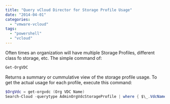 ```yaml
---
title: "Query vCloud Director for Storage Profile Usage"
date: "2014-04-01"
categories: 
  - "vmware-vcloud"
tags: 
  - "powershell"
  - "vcloud"
---
```


Often times an organization will have multiple Storage Profiles, different class fo storage, etc. The simple command of:

```PowerShell
Get-OrgVDC
```

Returns a summary or cummulative view of the storage profile usage. To get the actual usage for each profile, execute this command:

```PowerShell
$OrgVdc = get-orgvdc (Org VDC Name)
Search-Cloud -querytype AdminOrgVdcStorageProfile | where { $\_.VdcName -eq $orgvdc } | get-ciview
```